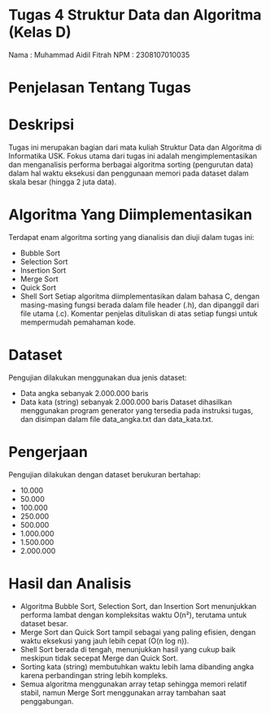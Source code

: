 # Tugas 4 Struktur Data dan Algoritma (Kelas D)

Nama : Muhammad Aidil Fitrah
NPM : 2308107010035

# Penjelasan Tentang Tugas
# Deskripsi
Tugas ini merupakan bagian dari mata kuliah Struktur Data dan Algoritma di Informatika USK. Fokus utama dari tugas ini adalah mengimplementasikan dan menganalisis performa berbagai algoritma sorting (pengurutan data) dalam hal waktu eksekusi dan penggunaan memori pada dataset dalam skala besar (hingga 2 juta data).

# Algoritma Yang Diimplementasikan
Terdapat enam algoritma sorting yang dianalisis dan diuji dalam tugas ini:
- Bubble Sort
- Selection Sort
- Insertion Sort
- Merge Sort
- Quick Sort
- Shell Sort
Setiap algoritma diimplementasikan dalam bahasa C, dengan masing-masing fungsi berada dalam file header (.h), dan dipanggil dari file utama (.c). Komentar penjelas dituliskan di atas setiap fungsi untuk mempermudah pemahaman kode.

# Dataset
Pengujian dilakukan menggunakan dua jenis dataset:
- Data angka sebanyak 2.000.000 baris
- Data kata (string) sebanyak 2.000.000 baris
Dataset dihasilkan menggunakan program generator yang tersedia pada instruksi tugas, dan disimpan dalam file data_angka.txt dan data_kata.txt.

# Pengerjaan
Pengujian dilakukan dengan dataset berukuran bertahap:
- 10.000
- 50.000
- 100.000
- 250.000
- 500.000
- 1.000.000
- 1.500.000
- 2.000.000

# Hasil dan Analisis
- Algoritma Bubble Sort, Selection Sort, dan Insertion Sort menunjukkan performa lambat dengan kompleksitas waktu O(n²), terutama untuk dataset besar.
- Merge Sort dan Quick Sort tampil sebagai yang paling efisien, dengan waktu eksekusi yang jauh lebih cepat (O(n log n)).
- Shell Sort berada di tengah, menunjukkan hasil yang cukup baik meskipun tidak secepat Merge dan Quick Sort.
- Sorting kata (string) membutuhkan waktu lebih lama dibanding angka karena perbandingan string lebih kompleks.
- Semua algoritma menggunakan array tetap sehingga memori relatif stabil, namun Merge Sort menggunakan array tambahan saat penggabungan.
